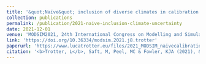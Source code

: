 ```yaml
---
title: '&quot;Naïve&quot; inclusion of diverse climates in calibration is not sufficient to improve model reliability under future climate uncertainty.'
collection: publications
permalink: /publication/2021-naive-inclusion-climate-uncertainty
date: 2021-12-01
venue: 'MODSIM2021, 24th International Congress on Modelling and Simulation'
link: 'https://doi.org/10.36334/modsim.2021.j8.trotter'
paperurl: 'https://www.lucatrotter.eu/files/2021_MODSIM_naivecalibration.pdf'
citation: '<b>Trotter, L</b>, Saft, M, Peel, MC & Fowler, KJA (2021), &apos;&quot;Naïve&quot; inclusion of diverse climates in calibration is not sufficient to improve model reliability under future climate uncertainty.&apos;, in <i>MODSIM2021, 24th International Congress on Modelling and Simulation. Modelling and Simulation Society of Australia and New Zealand</i>, pp. 588–594, doi:10.36334/modsim.2021.j8.trotter'
---
```

